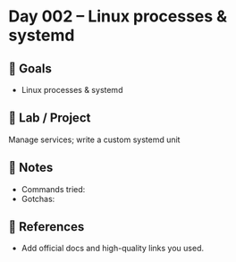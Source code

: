 # Day 002 – Linux processes & systemd

## 🎯 Goals
- Linux processes & systemd

## 🔧 Lab / Project
Manage services; write a custom systemd unit

## 📝 Notes
- Commands tried:
- Gotchas:

## 🔎 References
- Add official docs and high-quality links you used.
